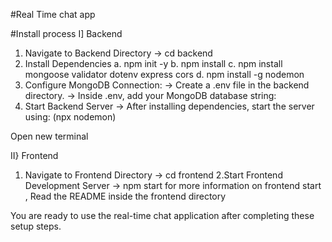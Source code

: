 #Real Time chat app

#Install process
I] Backend
  1. Navigate to Backend Directory 
     -> cd backend
  2. Install Dependencies
     a. npm init -y
     b. npm install
     c. npm install mongoose validator dotenv express cors
     d. npm install -g nodemon
  3. Configure MongoDB Connection:
     -> Create a .env file in the backend directory.
     -> Inside .env, add your MongoDB database string:
  4. Start Backend Server
     -> After installing dependencies, start the server using:
        (npx nodemon)

Open new terminal

II} Frontend
  1. Navigate to Frontend Directory
     -> cd frontend
  2.Start Frontend Development Server
     -> npm start
     for more information on frontend start , Read the README inside the frontend directory

You are ready to use the real-time chat application after completing these setup steps.
